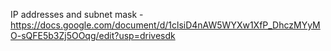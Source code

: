 IP addresses and subnet mask - https://docs.google.com/document/d/1clsiD4nAW5WYXw1XfP_DhczMYyMO-sQFE5b3Zj5OOqg/edit?usp=drivesdk
